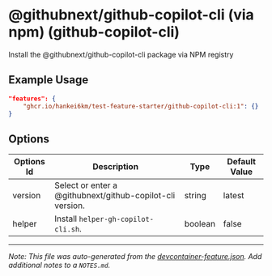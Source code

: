 
# @githubnext/github-copilot-cli (via npm) (github-copilot-cli)

Install the @githubnext/github-copilot-cli package via NPM registry

## Example Usage

```json
"features": {
    "ghcr.io/hankei6km/test-feature-starter/github-copilot-cli:1": {}
}
```

## Options

| Options Id | Description | Type | Default Value |
|-----|-----|-----|-----|
| version | Select or enter a @githubnext/github-copilot-cli version. | string | latest |
| helper | Install `helper-gh-copilot-cli.sh`. | boolean | false |



---

_Note: This file was auto-generated from the [devcontainer-feature.json](https://github.com/hankei6km/test-feature-starter/blob/main/src/github-copilot-cli/devcontainer-feature.json).  Add additional notes to a `NOTES.md`._
